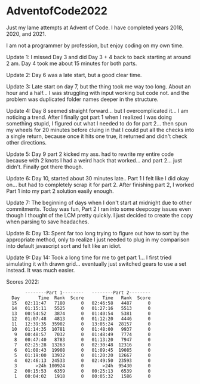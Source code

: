 # AdventofCode2022

Just my lame attempts at Advent of Code. 
I have completed years 2018, 2020, and 2021.

I am not a programmer by profession, but enjoy coding on my own time.

Update 1: I missed Day 3 and did Day 3 + 4 back to back starting at around 2 am. Day 4 took me about 15 minutes for both parts.

Update 2: Day 6 was a late start, but a good clear time.

Update 3: Late start on day 7, but the thing took me way too long. About an hour and a half... I was struggling with input working but code not. and the problem was duplicated folder names deeper in the structure.

Update 4: Day 8 seemed straight forward... but I overcomplicated it... I am noticing a trend. After I finally got part 1 when I realized I was doing something stupid, I figured out what I needed to do for part 2... then spun my wheels for 20 minutes before cluing in that I could put all the checks into a single return, because once it hits one true, it returned and didn't check other directions.

Update 5: Day 9 part 2 kicked my ass. had to rewrite my entire code because with 2 knots I had a weird hack that worked... and part 2... just didn't. Finally got there though.

Update 6: Day 10, started about 30 minutes late.. Part 1 I felt like I did okay on... but had to completely scrap it for part 2. After finishing part 2, I worked Part 1 into my part 2 solution easily enough.

Update 7: The beginning of days when I don't start at midnight due to other commitments. Today was fun, Part 2 I ran into some deepcopy issues even though I thought of the LCM pretty quickly. I just decided to create the copy when parsing to save headaches.

Update 8: Day 13: Spent far too long trying to figure out how to sort by the appropriate method, only to realize I just needed to plug in my comparison into default javascript sort and felt like an idiot.

Update 9: Day 14: Took a long time for me to get part 1... I first tried simulating it with drawn grid... eventually just switched gears to use a set instead. It was much easier.

Scores 2022:

           --------Part 1--------   --------Part 2--------
      Day       Time  Rank  Score       Time   Rank  Score
      15   02:11:47   7180      0   02:46:58   4487      0
      14   01:15:11   5525      0   01:27:16   5513      0
      13   00:54:52   3874      0   01:40:54   5381      0
      12   01:07:48   4813      0   01:12:20   4446      0
      11   12:39:35  35902      0   13:05:24  28157      0
      10   01:14:35  10781      0   01:48:00   9937      0
       9   00:48:57   7032      0   01:48:49   7774      0
       8   00:47:40   8783      0   01:13:20   7947      0
       7   02:25:28  13263      0   02:30:48  12316      0
       6   01:08:43  19908      0   01:09:45  19085      0
       5   01:19:00  13932      0   01:20:20  12667      0
       4   02:46:13  24533      0   02:49:50  23593      0
       3       >24h 100924      0       >24h  95430      0
       2   00:15:53   6359      0   00:25:13   6539      0
       1   00:04:02   1918      0   00:05:32   1586      0 
